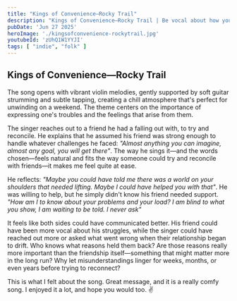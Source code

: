 ```yaml
---
title: "Kings of Convenience—Rocky Trail"
description: "Kings of Convenience—Rocky Trail | Be vocal about how you feel"
pubDate: 'Jun 27 2025'
heroImage: './kingsofconvenience-rockytrail.jpg'
youtubeId: 'zUhQ1W1YYJI'
tags: [ "indie", "folk" ]
---
```


## Kings of Convenience—Rocky Trail

The song opens with vibrant violin melodies, gently supported by soft guitar strumming and subtle tapping, creating a
chill atmosphere that's perfect for unwinding on a weekend. The theme centers on the importance of expressing
one's troubles and the feelings that arise from them.

The singer reaches out to a friend he had a falling out with, to try and reconcile. He explains that he assumed
his friend was strong
enough to handle whatever challenges he faced: *"Almost anything you can imagine, almost any goal, you will get there"*.
The way he sings it—and the words chosen—feels natural and fits the way someone could try and reconcile with
friends—it makes me feel quite at ease.

He reflects: *"Maybe you could have told me there was a world on your shoulders that needed lifting. Maybe I could have
helped you with that"*. He was willing to help, but he simply didn't know his friend needed support.
*"How am I to know about your problems and your load?
I am blind to what you show, I am waiting to be told.
I never ask"*

It feels like both sides could have communicated better. His friend could have been more vocal about his struggles,
while
the
singer could have reached out more or asked what went wrong when their relationship began to drift. Who knows what
reasons held them back? Are those reasons really more important than the friendship itself—something that might matter
more in the long run? Why let misunderstandings linger for weeks, months, or even years before trying to reconnect?

This is what I felt about the song. Great message, and it is a really comfy song. I enjoyed it a lot, and hope you would
too. ✌️
